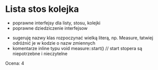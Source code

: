 # Lista stos kolejka

+ poprawne interfejsy dla listy, stosu, kolejki
+ poprawne dziedziczenie interfejsow
- sugeruję nazwy klas rozpoczynać wielką literą, np. Measure, łatwiej odróżnić je w kodzie o nazw zmiennych
- komentarze inline typu void measure::start() // start stopera są niepotrzebne i nieczytelne

Ocena: 4
